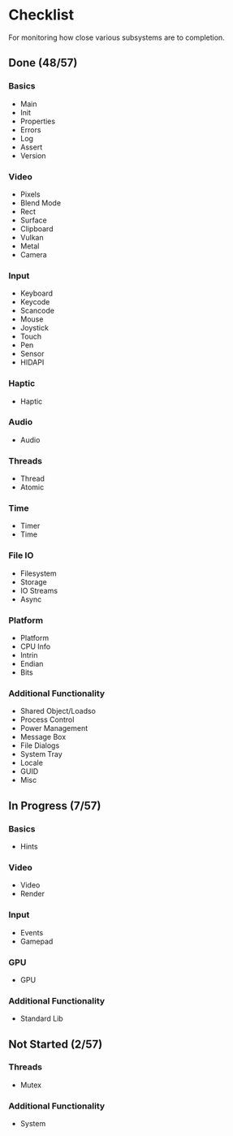 # Checklist
For monitoring how close various subsystems are to completion.

## Done (48/57)

### Basics
* Main
* Init
* Properties
* Errors
* Log
* Assert
* Version

### Video
* Pixels
* Blend Mode
* Rect
* Surface
* Clipboard
* Vulkan
* Metal
* Camera

### Input
* Keyboard
* Keycode
* Scancode
* Mouse
* Joystick
* Touch
* Pen
* Sensor
* HIDAPI

### Haptic
* Haptic

### Audio
* Audio

### Threads
* Thread
* Atomic

### Time
* Timer
* Time

### File IO
* Filesystem
* Storage
* IO Streams
* Async

### Platform
* Platform
* CPU Info
* Intrin
* Endian
* Bits

### Additional Functionality
* Shared Object/Loadso
* Process Control
* Power Management
* Message Box
* File Dialogs
* System Tray
* Locale
* GUID
* Misc

## In Progress (7/57)

### Basics
* Hints

### Video
* Video
* Render

### Input
* Events
* Gamepad

### GPU
* GPU

### Additional Functionality
* Standard Lib

## Not Started (2/57)

### Threads
* Mutex

### Additional Functionality
* System
